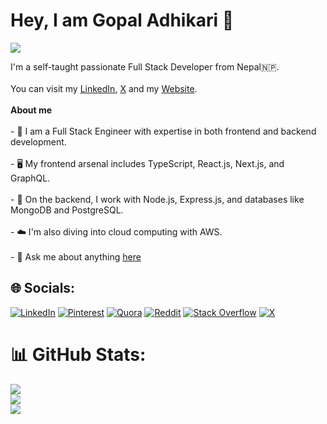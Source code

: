 # Hey, I am Gopal Adhikari 🦈

[![](https://visitcount.itsvg.in/api?id=gopaladhikari&icon=5&color=0)](https://visitcount.itsvg.in)

I'm a self-taught passionate Full Stack Developer from Nepal🇳🇵.<br><br>You can visit my [LinkedIn](https://www.linkedin.com/in/gopuadks/), [X](https://x.com/gopuadks) and my [Website](https://www.gopal-adhikari.com.np/).<br><br>**About me**<br><br>- 💼 I am a Full Stack Engineer with expertise in both frontend and backend development.<br><br>- 🖥️ My frontend arsenal includes TypeScript, React.js, Next.js, and GraphQL.<br><br>- 💾 On the backend, I work with Node.js, Express.js, and databases like MongoDB and PostgreSQL.<br><br>- ☁️ I'm also diving into cloud computing with AWS.<br><br>- 💬 Ask me about anything [here](https://www.gopal-adhikari.com.np/contact)

## 🌐 Socials:

[![LinkedIn](https://img.shields.io/badge/LinkedIn-%230077B5.svg?logo=linkedin&logoColor=white)](https://linkedin.com/in/https://www.linkedin.com/in/gopuadks/) [![Pinterest](https://img.shields.io/badge/Pinterest-%23E60023.svg?logo=Pinterest&logoColor=white)](https://pinterest.com/https://www.pinterest.com/gopuadks/) [![Quora](https://img.shields.io/badge/Quora-%23B92B27.svg?logo=Quora&logoColor=white)](https://quora.com/profile/https://www.quora.com/profile/Gopal-Adhikari-138) [![Reddit](https://img.shields.io/badge/Reddit-%23FF4500.svg?logo=Reddit&logoColor=white)](https://reddit.com/user/https://www.reddit.com/user/GopuAdks/) [![Stack Overflow](https://img.shields.io/badge/-Stackoverflow-FE7A16?logo=stack-overflow&logoColor=white)](https://stackoverflow.com/users/17658400) [![X](https://img.shields.io/badge/X-black.svg?logo=X&logoColor=white)](https://x.com/gopuadks)

# 📊 GitHub Stats:

![](https://github-readme-stats.vercel.app/api?username=gopaladhikari&theme=dark&hide_border=false&include_all_commits=false&count_private=false)<br/>
![](https://github-readme-streak-stats.herokuapp.com/?user=gopaladhikari&theme=dark&hide_border=false)<br/>
![](https://github-readme-stats.vercel.app/api/top-langs/?username=gopaladhikari&theme=dark&hide_border=false&include_all_commits=false&count_private=false&layout=compact)
